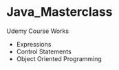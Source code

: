 # Java_Masterclass
Udemy Course Works
* Expressions
* Control Statements
* Object Oriented Programming
